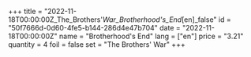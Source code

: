 +++
title = "2022-11-18T00:00:00Z_The_Brothers'_War_Brotherhood's_End_[en]_false"
id = "50f7666d-0d60-4fe5-b144-286d4e47b704"
date = "2022-11-18T00:00:00Z"
name = "Brotherhood's End"
lang = ["en"]
price = "3.21"
quantity = 4
foil = false
set = "The Brothers' War"
+++
